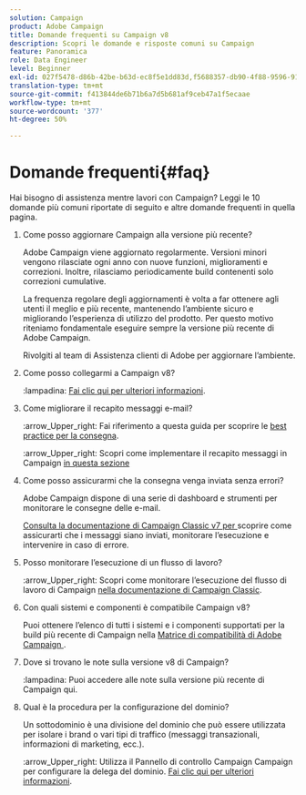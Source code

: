 ```yaml
---
solution: Campaign
product: Adobe Campaign
title: Domande frequenti su Campaign v8
description: Scopri le domande e risposte comuni su Campaign
feature: Panoramica
role: Data Engineer
level: Beginner
exl-id: 027f5478-d86b-42be-b63d-ec8f5e1dd83d,f5688357-db90-4f88-9596-91e9d0a20d75
translation-type: tm+mt
source-git-commit: f413844de6b71b6a7d5b681af9ceb47a1f5ecaae
workflow-type: tm+mt
source-wordcount: '377'
ht-degree: 50%

---
```


# Domande frequenti{#faq}

Hai bisogno di assistenza mentre lavori con Campaign? Leggi le 10 domande più comuni riportate di seguito e altre domande frequenti in quella pagina.

1. Come posso aggiornare Campaign alla versione più recente?

    Adobe Campaign viene aggiornato regolarmente. Versioni minori vengono rilasciate ogni anno con nuove funzioni, miglioramenti e correzioni. Inoltre, rilasciamo periodicamente build contenenti solo correzioni cumulative.

   La frequenza regolare degli aggiornamenti è volta a far ottenere agli utenti il meglio e più recente, mantenendo l’ambiente sicuro e migliorando l’esperienza di utilizzo del prodotto. Per questo motivo riteniamo fondamentale eseguire sempre la versione più recente di Adobe Campaign.

   Rivolgiti al team di Assistenza clienti di Adobe per aggiornare l’ambiente.

1. Come posso collegarmi a Campaign v8?

   :lampadina: [Fai clic qui per ulteriori informazioni](connect.md).

1. Come migliorare il recapito messaggi e-mail?

   :arrow_Upper_right: Fai riferimento a questa guida per scoprire le [best practice per la consegna](https://experienceleague.adobe.com/docs/deliverability-learn/deliverability-best-practice-guide/introduction.html?lang=it).

   :arrow_Upper_right: Scopri come implementare il recapito messaggi in Campaign [in questa sezione](https://experienceleague.adobe.com/docs/deliverability-learn/deliverability-best-practice-guide/additional-resources/general-resources.html)

1. Come posso assicurarmi che la consegna venga inviata senza errori?

    Adobe Campaign dispone di una serie di dashboard e strumenti per monitorare le consegne delle e-mail.

   [Consulta la documentazione di Campaign Classic v7 per ](https://experienceleague.adobe.com/docs/campaign-classic/using/sending-messages/monitoring-deliveries/about-delivery-monitoring.html) scoprire come assicurarti che i messaggi siano inviati, monitorare l’esecuzione e intervenire in caso di errore.

1. Posso monitorare l’esecuzione di un flusso di lavoro?

   :arrow_Upper_right: Scopri come monitorare l’esecuzione del flusso di lavoro di Campaign [nella documentazione di Campaign Classic](https://experienceleague.adobe.com/docs/campaign-classic/using/automating-with-workflows/executing-a-workflow/starting-a-workflow.html).

1. Con quali sistemi e componenti è compatibile Campaign v8?

   Puoi ottenere l’elenco di tutti i sistemi e i componenti supportati per la build più recente di Campaign nella [Matrice di compatibilità di Adobe Campaign ](compatibility-matrix.md).

1. Dove si trovano le note sulla versione v8 di Campaign?

   :lampadina: Puoi accedere alle note sulla versione più recente di Campaign qui.

1. Qual è la procedura per la configurazione del dominio?

   Un sottodominio è una divisione del dominio che può essere utilizzata per isolare i brand o vari tipi di traffico (messaggi transazionali, informazioni di marketing, ecc.).

   :arrow_Upper_right: Utilizza il Pannello di controllo Campaign Campaign per configurare la delega del dominio. [Fai clic qui per ulteriori informazioni](https://experienceleague.adobe.com/docs/control-panel/using/subdomains-and-certificates/subdomains-branding.html).
